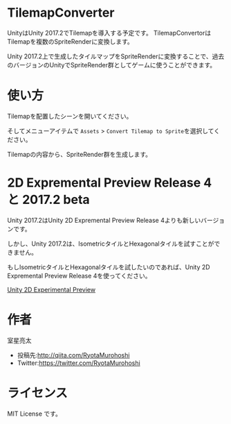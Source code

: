 # TilemapConverter

UnityはUnity 2017.2でTilemapを導入する予定です。
TilemapConvertorはTilemapを複数のSpriteRenderに変換します。

Unity 2017.2上で生成したタイルマップをSpriteRenderに変換することで、過去のバージョンのUnityでSpriteRender群としてゲームに使うことができます。

# 使い方

Tilemapを配置したシーンを開いてください。

そしてメニューアイテムで `Assets` > `Convert Tilemap to Sprite`を選択してください。

Tilemapの内容から、SpriteRender群を生成します。

# 2D Expremental Preview Release 4 と 2017.2 beta

Unity 2017.2はUnity 2D Expremental Preview Release 4よりも新しいバージョンです。

しかし、Unity 2017.2は、IsometricタイルとHexagonalタイルを試すことができません。

もしIsometricタイルとHexagonalタイルを試したいのであれば、Unity 2D Expremental Preview Release 4を使ってください。

[Unity 2D Experimental Preview](https://forum.unity3d.com/forums/2d-experimental-preview.104/)

# 作者

室星亮太

* 投稿先:http://qiita.com/RyotaMurohoshi
* Twitter:https://twitter.com/RyotaMurohoshi

# ライセンス
MIT License です。